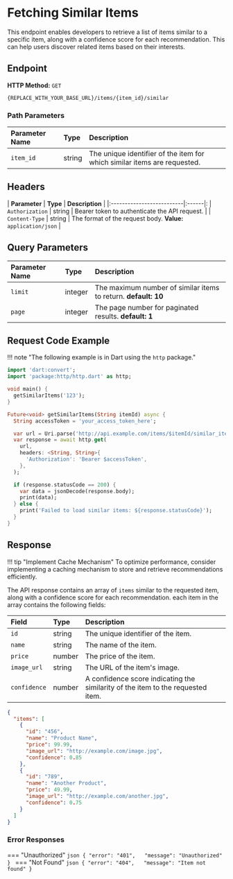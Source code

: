 # **Fetching Similar Items**

This endpoint enables developers to retrieve a list of items similar to a specific item, along with a confidence score for each recommendation. This can help users discover related items based on their interests.

## **Endpoint**

**HTTP Method:** `GET`

```http linenums="1" title="Similar Items Endpoint"
{REPLACE_WITH_YOUR_BASE_URL}/items/{item_id}/similar
```

### **Path Parameters**

| **Parameter Name** | **Type** | **Description** |
|:--------------------------|:------|:-------------|
| `item_id` | string | The unique identifier of the item for which similar items are requested. |

## **Headers**

| **Parameter** | **Type** | **Description** |
|:--------------------------|:------|:
| `Authorization` | string | Bearer token to authenticate the API request. |
| `Content-Type` | string | The format of the request body. **Value:** `application/json` |

## **Query Parameters**

| Parameter Name | Type | Description |
|:--------------------------|:------|:-------------|
| `limit` | integer | The maximum number of similar items to return. **default: 10** |
| `page` | integer | The page number for paginated results. **default: 1** |

## **Request Code Example**

!!! note "The following example is in Dart using the `http` package."

```dart linenums="1" title="Fetching Similar Items Example"
import 'dart:convert';
import 'package:http/http.dart' as http;

void main() {
  getSimilarItems('123');
}

Future<void> getSimilarItems(String itemId) async {
  String accessToken = 'your_access_token_here';

  var url = Uri.parse('http://api.example.com/items/$itemId/similar_items');
  var response = await http.get(
    url,
    headers: <String, String>{
      'Authorization': 'Bearer $accessToken',
    },
  );

  if (response.statusCode == 200) {
    var data = jsonDecode(response.body);
    print(data);
  } else {
    print('Failed to load similar items: ${response.statusCode}');
  }
}
```

## **Response**

!!! tip "Implement Cache Mechanism"
    To optimize performance, consider implementing a caching mechanism to store and retrieve recommendations efficiently.

The API response contains an array of `items` similar to the requested item, along with a confidence score for each recommendation. each item in the array contains the following fields:

| **Field** | **Type** | **Description** |
|:--------------------------|:------|:-------------|
| `id` | string | The unique identifier of the item. |
| `name` | string | The name of the item. |
| `price` | number | The price of the item. |
| `image_url` | string | The URL of the item's image. |
| `confidence` | number | A confidence score indicating the similarity of the item to the requested item. |

```json
{
  "items": [
    {
      "id": "456",
      "name": "Product Name",
      "price": 99.99,
      "image_url": "http://example.com/image.jpg",
      "confidence": 0.85
    },
    {
      "id": "789",
      "name": "Another Product",
      "price": 49.99,
      "image_url": "http://example.com/another.jpg",
      "confidence": 0.75
    }
  ]
}
```

### **Error Responses**

=== "Unauthorized"
    ```json
    {
      "error": "401",  
      "message": "Unauthorized"
    }
    ```
=== "Not Found"
    ```json
    {
      "error": "404",  
      "message": "Item not found"
    }
    ```    
